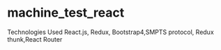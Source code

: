 # machine_test_react
Technologies Used
React.js, Redux, Bootstrap4,SMPTS protocol, Redux thunk,React Router
